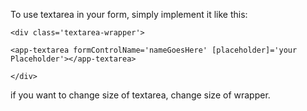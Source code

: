 To use textarea in your form, simply implement it like this:

`<div class='textarea-wrapper'>`

`<app-textarea formControlName='nameGoesHere' [placeholder]='your Placeholder'></app-textarea>`

`</div>`

if you want to change size of textarea, change size of wrapper.
